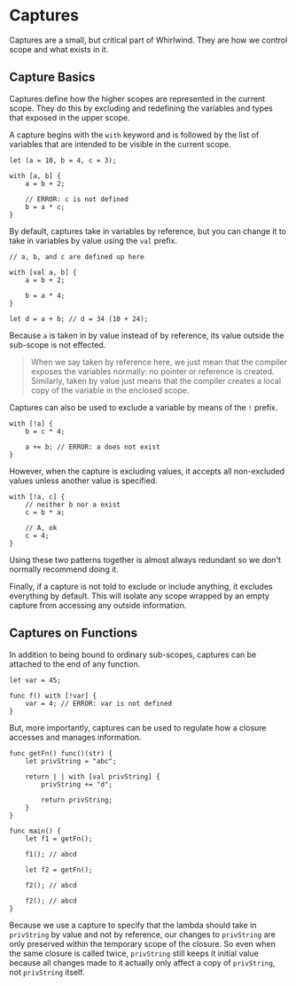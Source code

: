 # Captures

Captures are a small, but critical part of Whirlwind.  They are how we control scope and what
exists in it.

## Capture Basics

Captures define how the higher scopes are represented in the current scope.  They do this by excluding
and redefining the variables and types that exposed in the upper scope.

A capture begins with the `with` keyword and is followed by the list of variables that are intended to be
visible in the current scope.

    let (a = 10, b = 4, c = 3);

    with [a, b] {
        a = b + 2;

        // ERROR: c is not defined
        b = a * c;
    }

By default, captures take in variables by reference, but you can change it to take in variables by value
using the `val` prefix.

    // a, b, and c are defined up here

    with [val a, b] {
        a = b + 2;

        b = a * 4;
    }

    let d = a + b; // d = 34 (10 + 24);

Because `a` is taken in by value instead of by reference, its value outside the sub-scope is not effected.

> When we say taken by reference here, we just mean that the compiler exposes the variables normally:
> no pointer or reference is created.  Similarly, taken by value just means that the compiler creates
> a local copy of the variable in the enclosed scope.

Captures can also be used to exclude a variable by means of the `!` prefix.

    with [!a] {
        b = c * 4;

        a += b; // ERROR: a does not exist
    }

However, when the capture is excluding values, it accepts all non-excluded values unless another value is specified.

    with [!a, c] {
        // neither b nor a exist
        c = b * a;

        // A, ok
        c = 4;
    }

Using these two patterns together is almost always redundant so we don't normally recommend doing it.

Finally, if a capture is not told to exclude or include anything, it excludes everything by default.  This
will isolate any scope wrapped by an empty capture from accessing any outside information.

## Captures on Functions

In addition to being bound to ordinary sub-scopes, captures can be attached to the end of any function.

    let var = 45;

    func f() with [!var] {
        var = 4; // ERROR: var is not defined
    }

But, more importantly, captures can be used to regulate how a closure accesses and manages information.

    func getFn() func()(str) {
        let privString = "abc";

        return | | with [val privString] {
            privString += "d";

            return privString;
        }
    }

    func main() {
        let f1 = getFn();

        f1(); // abcd

        let f2 = getFn();

        f2(); // abcd

        f2(); // abcd
    }

Because we use a capture to specify that the lambda should take in `privString` by value and not by reference,
our changes to `privString` are only preserved within the temporary scope of the closure.  So even when the same
closure is called twice, `privString` still keeps it initial value because all changes made to it actually only
affect a copy of `privString`, not `privString` itself.
